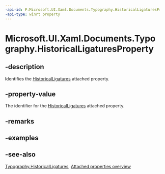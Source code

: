 ```yaml
---
-api-id: P:Microsoft.UI.Xaml.Documents.Typography.HistoricalLigaturesProperty
-api-type: winrt property
---
```


<!-- Property syntax
public Windows.UI.Xaml.DependencyProperty HistoricalLigaturesProperty { get; }
-->

# Microsoft.UI.Xaml.Documents.Typography.HistoricalLigaturesProperty

## -description
Identifies the [HistoricalLigatures](typography_historicalligatures.md) attached property.

## -property-value
The identifier for the [HistoricalLigatures](typography_historicalligatures.md) attached property.

## -remarks

## -examples

## -see-also

[Typography.HistoricalLigatures](typography_historicalligatures.md), [Attached properties overview](/windows/uwp/xaml-platform/attached-properties-overview)
